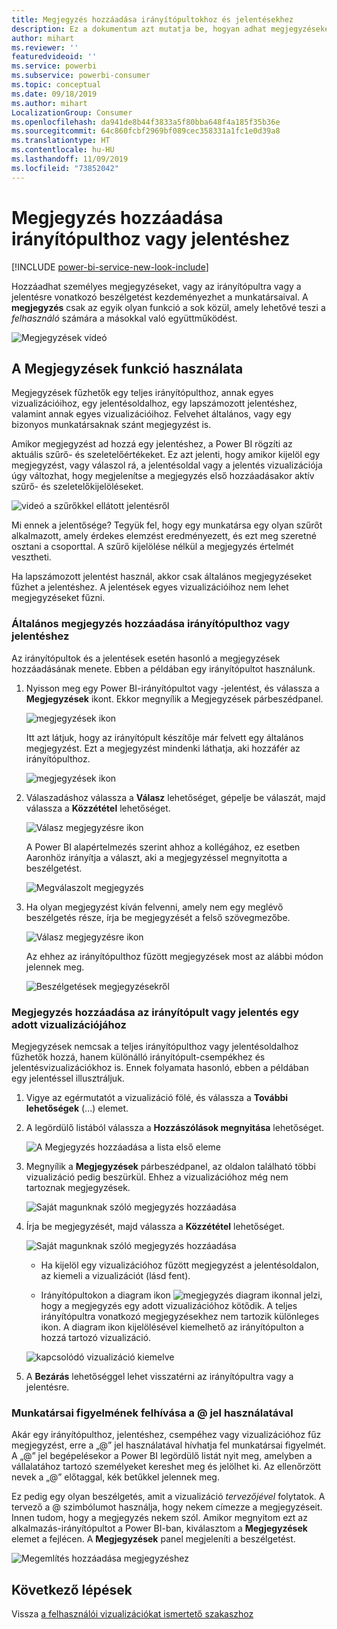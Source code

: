 ```yaml
---
title: Megjegyzés hozzáadása irányítópultokhoz és jelentésekhez
description: Ez a dokumentum azt mutatja be, hogyan adhat megjegyzéseket az irányítópultokhoz, jelentésekhez vagy vizualizációkhoz, és hogyan folytathat beszélgetéseket a közreműködőkkel a megjegyzéseken keresztül.
author: mihart
ms.reviewer: ''
featuredvideoid: ''
ms.service: powerbi
ms.subservice: powerbi-consumer
ms.topic: conceptual
ms.date: 09/18/2019
ms.author: mihart
LocalizationGroup: Consumer
ms.openlocfilehash: da941de8b44f3833a5f80bba648f4a185f35b36e
ms.sourcegitcommit: 64c860fcbf2969bf089cec358331a1fc1e0d39a8
ms.translationtype: HT
ms.contentlocale: hu-HU
ms.lasthandoff: 11/09/2019
ms.locfileid: "73852042"
---
```

# <a name="add-comments-to-a-dashboard-or-report"></a>Megjegyzés hozzáadása irányítópulthoz vagy jelentéshez

[!INCLUDE [power-bi-service-new-look-include](../includes/power-bi-service-new-look-include.md)]

Hozzáadhat személyes megjegyzéseket, vagy az irányítópultra vagy a jelentésre vonatkozó beszélgetést kezdeményezhet a munkatársaival. A **megjegyzés** csak az egyik olyan funkció a sok közül, amely lehetővé teszi a *felhasználó* számára a másokkal való együttműködést. 

![Megjegyzések videó](media/end-user-comment/comment.gif)

## <a name="how-to-use-the-comments-feature"></a>A Megjegyzések funkció használata
Megjegyzések fűzhetők egy teljes irányítópulthoz, annak egyes vizualizációihoz, egy jelentésoldalhoz, egy lapszámozott jelentéshez, valamint annak egyes vizualizációihoz. Felvehet általános, vagy egy bizonyos munkatársaknak szánt megjegyzést is.  

Amikor megjegyzést ad hozzá egy jelentéshez, a Power BI rögzíti az aktuális szűrő- és szeletelőértékeket. Ez azt jelenti, hogy amikor kijelöl egy megjegyzést, vagy válaszol rá, a jelentésoldal vagy a jelentés vizualizációja úgy változhat, hogy megjelenítse a megjegyzés első hozzáadásakor aktív szűrő- és szeletelőkijelöléseket.  

![videó a szűrőkkel ellátott jelentésről](media/end-user-comment/power-bi-comment.gif)

Mi ennek a jelentősége? Tegyük fel, hogy egy munkatársa egy olyan szűrőt alkalmazott, amely érdekes elemzést eredményezett, és ezt meg szeretné osztani a csoporttal. A szűrő kijelölése nélkül a megjegyzés értelmét vesztheti.

Ha lapszámozott jelentést használ, akkor csak általános megjegyzéseket fűzhet a jelentéshez.  A jelentések egyes vizualizációihoz nem lehet megjegyzéseket fűzni.

### <a name="add-a-general-comment-to-a-dashboard-or-report"></a>Általános megjegyzés hozzáadása irányítópulthoz vagy jelentéshez
Az irányítópultok és a jelentések esetén hasonló a megjegyzések hozzáadásának menete.  Ebben a példában egy irányítópultot használunk. 

1. Nyisson meg egy Power BI-irányítópultot vagy -jelentést, és válassza a **Megjegyzések** ikont. Ekkor megnyílik a Megjegyzések párbeszédpanel.

    ![megjegyzések ikon](media/end-user-comment/power-bi-comment-menu.png)

    Itt azt látjuk, hogy az irányítópult készítője már felvett egy általános megjegyzést.  Ezt a megjegyzést mindenki láthatja, aki hozzáfér az irányítópulthoz.

    ![megjegyzések ikon](media/end-user-comment/power-bi-first-comments.png)

2. Válaszadáshoz válassza a **Válasz** lehetőséget, gépelje be válaszát, majd válassza a **Közzététel** lehetőséget.  

    ![Válasz megjegyzésre ikon](media/end-user-comment/power-bi-comment-reply.png)

    A Power BI alapértelmezés szerint ahhoz a kollégához, ez esetben Aaronhöz irányítja a választ, aki a megjegyzéssel megnyitotta a beszélgetést. 

    ![Megválaszolt megjegyzés](media/end-user-comment/power-bi-respond.png)

 3. Ha olyan megjegyzést kíván felvenni, amely nem egy meglévő beszélgetés része, írja be megjegyzését a felső szövegmezőbe.

    ![Válasz megjegyzésre ikon](media/end-user-comment/power-bi-new-comments.png)

    Az ehhez az irányítópulthoz fűzött megjegyzések most az alábbi módon jelennek meg.

    ![Beszélgetések megjegyzésekről](media/end-user-comment/power-bi-conversation.png)

### <a name="add-a-comment-to-a-specific-dashboard-or-report-visual"></a>Megjegyzés hozzáadása az irányítópult vagy jelentés egy adott vizualizációjához
Megjegyzések nemcsak a teljes irányítópulthoz vagy jelentésoldalhoz fűzhetők hozzá, hanem különálló irányítópult-csempékhez és jelentésvizualizációkhoz is. Ennek folyamata hasonló, ebben a példában egy jelentéssel illusztráljuk.

1. Vigye az egérmutatót a vizualizáció fölé, és válassza a **További lehetőségek** (...) elemet.    
2. A legördülő listából válassza a **Hozzászólások megnyitása** lehetőséget.

    ![A Megjegyzés hozzáadása a lista első eleme](media/end-user-comment/power-bi-report-comment.png)  

3.  Megnyílik a **Megjegyzések** párbeszédpanel, az oldalon található többi vizualizáció pedig beszürkül. Ehhez a vizualizációhoz még nem tartoznak megjegyzések. 

    ![Saját magunknak szóló megjegyzés hozzáadása](media/end-user-comment/power-bi-comment-column.png)  

4. Írja be megjegyzését, majd válassza a **Közzététel** lehetőséget.

    ![Saját magunknak szóló megjegyzés hozzáadása](media/end-user-comment/power-bi-comment-logistics.png)  

    - Ha kijelöl egy vizualizációhoz fűzött megjegyzést a jelentésoldalon, az kiemeli a vizualizációt (lásd fent).

    - Irányítópultokon a diagram ikon ![megjegyzés diagram ikonnal](media/end-user-comment/power-bi-comment-chart-icon.png) jelzi, hogy a megjegyzés egy adott vizualizációhoz kötődik. A teljes irányítópultra vonatkozó megjegyzésekhez nem tartozik különleges ikon. A diagram ikon kijelölésével kiemelhető az irányítópulton a hozzá tartozó vizualizáció.
    

    ![kapcsolódó vizualizáció kiemelve](media/end-user-comment/power-bi-highlight.png)

5. A **Bezárás** lehetőséggel lehet visszatérni az irányítópultra vagy a jelentésre.

### <a name="get-your-colleagues-attention-by-using-the--sign"></a>Munkatársai figyelmének felhívása a @ jel használatával
Akár egy irányítópulthoz, jelentéshez, csempéhez vagy vizualizációhoz fűz megjegyzést, erre a „\@” jel használatával hívhatja fel munkatársai figyelmét.  A „\@” jel begépelésekor a Power BI legördülő listát nyit meg, amelyben a vállalatához tartozó személyeket kereshet meg és jelölhet ki. Az ellenőrzött nevek a „\@” előtaggal, kék betűkkel jelennek meg. 

Ez pedig egy olyan beszélgetés, amit a vizualizáció *tervezőjével* folytatok. A tervező a @ szimbólumot használja, hogy nekem címezze a megjegyzéseit. Innen tudom, hogy a megjegyzés nekem szól. Amikor megnyitom ezt az alkalmazás-irányítópultot a Power BI-ban, kiválasztom a **Megjegyzések** elemet a fejlécen. A **Megjegyzések** panel megjeleníti a beszélgetést.

![Megemlítés hozzáadása megjegyzéshez](media/end-user-comment/power-bi-comment-convo.png)  



## <a name="next-steps"></a>Következő lépések
Vissza [a felhasználói vizualizációkat ismertető szakaszhoz](end-user-visualizations.md)    
<!--[Select a visualization to open a report](end-user-open-report.md)-->
